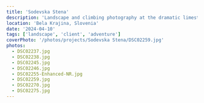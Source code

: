 ```yaml
---
title: 'Sodevska Stena'
description: 'Landscape and climbing photography at the dramatic limestone cliffs of Sodevska Stena, capturing both the natural beauty and adventure sports atmosphere.'
location: 'Bela Krajina, Slovenia'
date: '2024-04-10'
tags: ['landscape', 'client', 'adventure']
coverPhoto: '/photos/projects/Sodevska Stena/DSC02259.jpg'
photos:
  - DSC02237.jpg
  - DSC02238.jpg
  - DSC02245.jpg
  - DSC02246.jpg
  - DSC02255-Enhanced-NR.jpg
  - DSC02259.jpg
  - DSC02270.jpg
  - DSC02275.jpg
---
```

